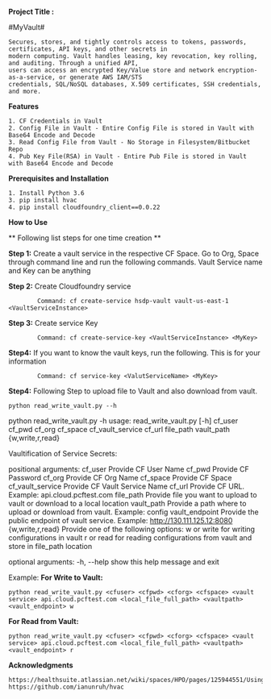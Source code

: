 **Project Title :**

#MyVault#

    Secures, stores, and tightly controls access to tokens, passwords, certificates, API keys, and other secrets in
    modern computing. Vault handles leasing, key revocation, key rolling, and auditing. Through a unified API,
    users can access an encrypted Key/Value store and network encryption-as-a-service, or generate AWS IAM/STS
    credentials, SQL/NoSQL databases, X.509 certificates, SSH credentials, and more.

**Features**
    
    1. CF Credentials in Vault
    2. Config File in Vault - Entire Config File is stored in Vault with Base64 Encode and Decode
    3. Read Config File from Vault - No Storage in Filesystem/Bitbucket Repo
    4. Pub Key File(RSA) in Vault - Entire Pub File is stored in Vault with Base64 Encode and Decode    
  
**Prerequisites and Installation**

    1. Install Python 3.6
	3. pip install hvac
	4. pip install cloudfoundry_client==0.0.22

**How to Use**

** Following list steps for one time creation **

**Step 1:** Create a vault service in the respective CF Space. Go to Org, Space through command line and run the following commands. Vault Service name and Key can be anything

**Step 2:** Create Cloudfoundry service

`        Command: cf create-service hsdp-vault vault-us-east-1 <VaultServiceInstance>`
        
**Step 3:** Create service Key

`        Command: cf create-service-key <VaultServiceInstance> <MyKey>`
        
**Step4:** If you want to know the vault keys, run the following. This is for your information

`        Command: cf service-key <ValutServiceName> <MyKey>`

	        
**Step4:** Following Step to upload file to Vault and also download from vault. 


    python read_write_vault.py --h

python read_write_vault.py -h
usage: read_write_vault.py [-h]
                           cf_user cf_pwd cf_org cf_space cf_vault_service
                           cf_url file_path vault_path {w,write,r,read}

Vaultification of Service Secrets:

positional arguments:
  cf_user           Provide CF User Name
  cf_pwd            Provide CF Password
  cf_org            Provide CF Org Name
  cf_space          Provide CF Space
  cf_vault_service  Provide CF Vault Service Name
  cf_url            Provide CF URL. Example: api.cloud.pcftest.com
  file_path         Provide file you want to upload to vault or download to a local location
  vault_path        Provide a path where to upload or download from vault. Example: config
  vault_endpoint    Provide the public endpoint of vault service. Example: http://130.111.125.12:8080
  {w,write,r,read}  Provide one of the following options:
                    w or write for writing configurations in vault
                    r or read for reading configurations from vault and store in file_path location

optional arguments:
  -h, --help        show this help message and exit


Example:
**For Write to Vault:**

    python read_write_vault.py <cfuser> <cfpwd> <cforg> <cfspace> <vault service> api.cloud.pcftest.com <local_file_full_path> <vaultpath> <vault_endpoint> w

**For Read from Vault:**

    python read_write_vault.py <cfuser> <cfpwd> <cforg> <cfspace> <vault service> api.cloud.pcftest.com <local_file_full_path> <vaultpath> <vault_endpoint> r


**Acknowledgments**

    https://healthsuite.atlassian.net/wiki/spaces/HPO/pages/125944551/Using+the+Vault+CLI
    https://github.com/ianunruh/hvac
    